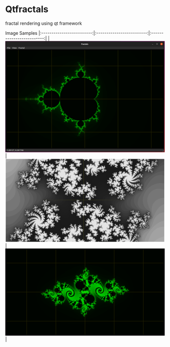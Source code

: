 # Qtfractals
fractal rendering using qt framework

Image Samples
|:-------------------------:|:-------------------------:|:-------------------------:|
|![](gallery/app.png)|![](gallery/julia00.png)|![](gallery/julia01.png)|
